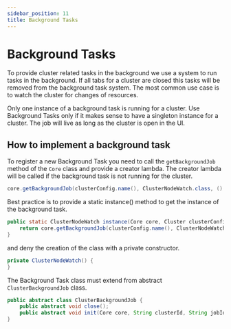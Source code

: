 ```yaml
---
sidebar_position: 11
title: Background Tasks
---
```


# Background Tasks

To provide cluster related tasks in the background we use a system to run tasks in the background. If all tabs for
a cluster are closed this tasks will be removed from the background task system. The most common use case is to
watch the cluster for changes of resources.

Only one instance of a background task is running for a cluster. Use Background Tasks only if it makes sense to have
a singleton instance for a cluster. The job will live as long as the cluster is open in the UI.

## How to implement a background task

To register a new Background Task you need to call the `getBackgroundJob` method of the `Core` class and
provide a creator lambda. The creator lambda will be called if the background task is not running for the cluster.

```java
core.getBackgroundJob(clusterConfig.name(), ClusterNodeWatch.class, () -> new ClusterNodeWatch())
```

Best practice is to provide a static instance() method to get the instance of the background task.

```java
public static ClusterNodeWatch instance(Core core, Cluster clusterConfig) {
    return core.getBackgroundJob(clusterConfig.name(), ClusterNodeWatch.class, () -> new ClusterNodeWatch());
}
```

and deny the creation of the class with a private constructor.

```java
private ClusterNodeWatch() {
}
```

The Background Task class must extend from abstract `ClusterBackgroundJob` class. 

```java
public abstract class ClusterBackgroundJob {
    public abstract void close();
    public abstract void init(Core core, String clusterId, String jobId) throws IOException;
}
```




